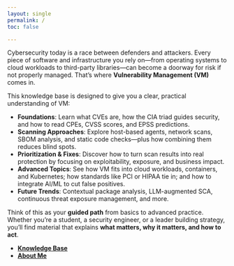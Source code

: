 ```yaml
---
layout: single
permalink: /
toc: false

---
```


Cybersecurity today is a race between defenders and attackers. Every piece of software and infrastructure you rely on—from operating systems to cloud workloads to third-party libraries—can become a doorway for risk if not properly managed. That’s where **Vulnerability Management (VM)** comes in.

This knowledge base is designed to give you a clear, practical understanding of VM:  
- **Foundations**: Learn what CVEs are, how the CIA triad guides security, and how to read CPEs, CVSS scores, and EPSS predictions.  
- **Scanning Approaches**: Explore host-based agents, network scans, SBOM analysis, and static code checks—plus how combining them reduces blind spots.  
- **Prioritization & Fixes**: Discover how to turn scan results into real protection by focusing on exploitability, exposure, and business impact.  
- **Advanced Topics**: See how VM fits into cloud workloads, containers, and Kubernetes; how standards like PCI or HIPAA tie in; and how to integrate AI/ML to cut false positives.  
- **Future Trends**: Contextual package analysis, LLM-augmented SCA, continuous threat exposure management, and more.  

Think of this as your **guided path** from basics to advanced practice. Whether you’re a student, a security engineer, or a leader building strategy, you’ll find material that explains **what matters, why it matters, and how to act**.


- **[Knowledge Base](/kb/)**
- **[About Me](/about/)**

